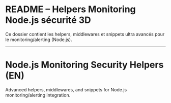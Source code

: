 # README – Helpers Monitoring Node.js sécurité 3D

Ce dossier contient les helpers, middlewares et snippets ultra avancés pour le monitoring/alerting (Node.js).

---

# Node.js Monitoring Security Helpers (EN)

Advanced helpers, middlewares, and snippets for Node.js monitoring/alerting integration.
